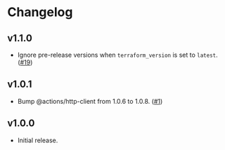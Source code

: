 # Changelog

## v1.1.0

- Ignore pre-release versions when `terraform_version` is set to `latest`. ([#19](https://github.com/hashicorp/setup-terraform/pull/19))

## v1.0.1

- Bump @actions/http-client from 1.0.6 to 1.0.8. ([#1](https://github.com/hashicorp/setup-terraform/pull/1))


## v1.0.0

- Initial release.
